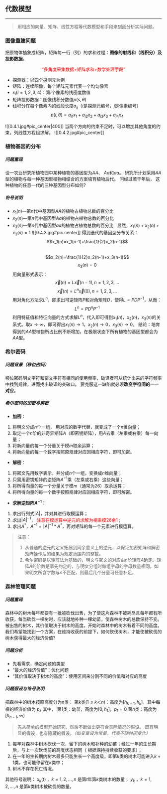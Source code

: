 ## 代数模型
---
>用相应的向量、矩阵、线性方程等代数模型和手段来刻画分析实际问题。

### 图像重建问题
把原物体抽象成矩阵，矩阵每一行（列）的求和过程：**图像的射线和（线积分）及投影数据**。
<center><font color="red">“多角度采集数据+矩阵求和+数学处理手段” </font></center>

- 探测器：以四个探测元为例
- 矩阵：连续图像，每个矩阵元素代表一个均匀像素
- $x_i(i=1,2,3,4)$：第$i$个像素的线密度数值
- 矩阵投影数据：图像线积分数值$p(s,\theta)$
- 线积分在每个像素内的线段长度$a_{ij}$（$i$是探测元编号，$j$是像素编号）
$$p(i,\theta)=a_{i1}x_1+a_{i2}x_2+a_{i3}x_3+a_{i4}x_4$$

![[0.4.1.jpg#pic_center|400]]
  当两个方向的约束不足时，可以增加其他角度的约束，列线性方程组求解。
![[0.4.2.jpg#pic_center]]

### 植物基因的分布
##### 问题重现
设一农业研究所植物园中某种植物的基因型为$AA$、 $Aa$和$aa$。 研究所计划采用$AA$型的植物与每一种基因型植物相结合的方案培育植物后代。 问经过若干年后， 这种植物的任意一代的三种基因型分布如何?  

##### 符号说明
- $x_1(n)$—第$n$代中基因型$AA$的植物占植物总数的百分比
- $x_2(n)$—第$n$代中基因型$Aa$的植物占植物总数的百分比
- $x_3(n)$—第$n$代中基因型$aa$的植物占植物总数的百分比  
显然，$x_1(n)+x_2(n)+x_3(n)=1$
![[0.4.3.jpg#pic.center]]
得到迭代的基因型分布关系：
$$x_1(n)=x_1(n-1)+\frac{1}{2}x_2(n-1)$$  
$$x_2(n)=\frac{1}{2}x_2(n-1)+x_3(n-1)$$
$$x_3(n)=0$$
用向量形式表示：
$$\vec x(n)=L\vec x(n-1),n=1,2,3,...$$
$$\vec x(n)=L^n\vec x(0),n=1,2,3,...$$
用对角化方法求$L^n$，即求出可逆矩阵$P$和对角矩阵$D$，使得$L=PDP^{-1}$，从而：
$$L^n=PD^nP^{-1}$$
利用特征值和特征向量的方式求解$L^n$，代入即可得到$x_1(n)$，$x_2(n)$，$x_3(n)$的关系式。取$x\to\infty$，即可得出$x_1(n)\to1$，$x_2(n)\to0$，$x_3(n)\to0$。
结论：培育得到的$AA$型植物所占比例不断增加，在极限状态下所有植物的基因型都会为$AA$型。

### 希尔密码
##### 问题背景（移位密码）
移位密码明文字符和密文字符有相同的使用频率，破译者可从统计出来的字符频率中找到规律，进而找出破译的突破口。 要克服这一缺陷就必须**改变字符间的一一对应**。

##### 希尔密码的加密与解密
- **加密**：
1.  将明文分成$n$个一组， 用对应的数字代替，就变成了一个$n$维向量；
2. 取定一个$n$阶的非奇异矩阵$A$（即密钥矩阵），用$A$去乘（左乘或右乘）每一向量；
3. 将新向量的每一个分量关于模$m$取余运算；
4. 将新向量的每一个数字按照原规律对应回相应字符，即可加密。
- **解密**：
1. 将密文先用数字表示，并分成$n$个一组，变换成$n$维向量；
2. 只需用密钥矩阵的逆矩阵$A^{-1}$乘（左乘或右乘）这些向量；
3. 将所得向量的每一个分量关于模$m$（通常为26）取余运算；
4. 将所得向量的每一个数字按照规律对应回相应字符，即可解密。
- **求解逆矩阵$A^{-1}$**：
1. 求出行列式$|A|$，并对其进行取模运算；
2. 求出$|A|^{-1}$，<font color="red"> 注意在模运算中逆元的求解为相乘模26余1 </font>;
3. 求出$A^*$，$A^{-1}=|A|^{-1}*A^*$，再对矩阵的每一个元素进行模运算。

>注意：
>1.  从普通的逆元的定义拓展到同余意义上的逆元，以保证加密矩阵和解密矩阵操作后的结果为规定范围内的整数。
>2.  希尔密码是以矩阵法为基础的，明文与密文的对应由$n$阶矩阵$A$确定。矩阵$A$的阶数是事先约定的，与明文分组时每组字母的字母数量相同。如果明文所含字数与$n$不匹配，则最后几个分量可任意补足。


### 森林管理问题
##### 问题重现
 森林中的树木每年都要有一批被砍伐出售，为了使这片森林不被耗尽且每年都有所收获，每当砍伐一棵树时，应该就地补种一棵幼苗，使森林树木的总数保持不变。被出售的树木，其价值取决于树木的高度。开始时森林中的树木有着不同的高度。我们希望能找到一个方案，在维持收获的前提下，如何砍伐树木，才能使被砍伐的树木获得最大的经济价值?

##### 问题分析
- 先看需求，确定问题的类型
- “最大的经济价值”：优化问题
- “其价值取决于树木的高度”：使用区间来分割不同的价值和对应的高度

##### 问题假设与符号说明

把森林中的树木按照高度分为$n$类：
第$k$类$(1≤ k＜n)$：高度为$[h_{k-1},h_k]$，其中每棵的经济价值为 $p_k$
其中，
第$1$类：幼苗，高度为$[0,h_1]$，$p_1=0$
第$n$类：高度为$[h_{n-1} ,∞)$


> 先从简单的模型开始研究，然后不断做出更符合实际情况的假设。
> 既有明显的假设，也有隐藏的假设。*（如变量设为常量，代表不随时间变化）*

1. 每年对森林中树木砍伐一次，留下的树木和补种的幼苗；经过一年的生长期后，与上一次砍伐前的高度状态相同（ 根据保持持续收获的要求）；
2. 在一年的生长期内树木最多只能生长一个高度级，即第$k$类的树木可能进入$k+1$类，也可能停留在$k$类中；
3. 树木不存在死亡情况。

其他符号说明：
$x_{k}(t)$ ，$k=1,2,…,n$ 是第$t$年第$k$类树木的数量；
$y_k$  ，$k=1,2,…,n$ 是第$k$类树木被砍伐的数量。
